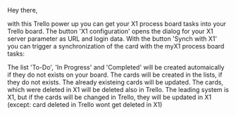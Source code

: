Hey there,

with this Trello power up you can get your X1 process board tasks into your Trello board. The button 'X1 configuration' opens the dialog for your X1 server parameter as URL and login data. With the button 'Synch with X1' you can trigger a synchronization of the card with the myX1 process board tasks:

The list 'To-Do', 'In Progress' and 'Completed' will be created automaically if they do not exists on your board.
The cards will be created in the lists, if they do not exists.
The already existeing cards will be updated.
The cards, which were deleted in X1 will be deleted also in Trello.
The leading system is X1, but if the cards will be changed in Trello, they will be updated in X1 (except: card deleted in Trello wont get deleted in X1)
